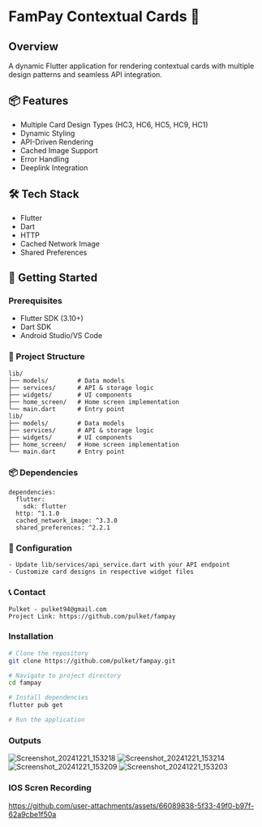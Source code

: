 # FamPay Contextual Cards 🚀

## Overview
A dynamic Flutter application for rendering contextual cards with multiple design patterns and seamless API integration.

## 📦 Features
- Multiple Card Design Types (HC3, HC6, HC5, HC9, HC1)
- Dynamic Styling
- API-Driven Rendering
- Cached Image Support
- Error Handling
- Deeplink Integration

## 🛠 Tech Stack
- Flutter
- Dart
- HTTP
- Cached Network Image
- Shared Preferences

## 🚀 Getting Started

### Prerequisites
- Flutter SDK (3.10+)
- Dart SDK
- Android Studio/VS Code

### 📂 Project Structure

```plaintext
lib/
├── models/        # Data models
├── services/      # API & storage logic
├── widgets/       # UI components
├── home_screen/   # Home screen implementation
└── main.dart      # Entry point
lib/
├── models/        # Data models
├── services/      # API & storage logic
├── widgets/       # UI components
├── home_screen/   # Home screen implementation
└── main.dart      # Entry point
```
### 📦 Dependencies

```plaintext
dependencies:
  flutter:
    sdk: flutter
  http: ^1.1.0
  cached_network_image: ^3.3.0
  shared_preferences: ^2.2.1

```

### 🔧 Configuration

```plaintext
- Update lib/services/api_service.dart with your API endpoint
- Customize card designs in respective widget files

```

### 📞 Contact

```plaintext
Pulket - pulket94@gmail.com
Project Link: https://github.com/pulket/fampay
```

### Installation
```bash
# Clone the repository
git clone https://github.com/pulket/fampay.git

# Navigate to project directory
cd fampay

# Install dependencies
flutter pub get

# Run the application

```
### Outputs
![Screenshot_20241221_153218](https://github.com/user-attachments/assets/1eee88d1-2f0e-46c0-9ebf-838fda9a3172)
![Screenshot_20241221_153214](https://github.com/user-attachments/assets/9e4ba4b9-f5e2-40a0-b6e6-380261e75cb1)
![Screenshot_20241221_153209](https://github.com/user-attachments/assets/2f8d3c1b-6767-4cf9-8a99-0abffb4dad3b)
![Screenshot_20241221_153203](https://github.com/user-attachments/assets/e0d87c68-4978-4ba3-b9ef-caee592b5b62)

### IOS Scren Recording
https://github.com/user-attachments/assets/66089838-5f33-49f0-b97f-62a9cbe1f50a


